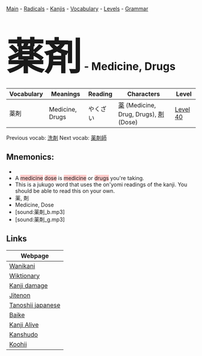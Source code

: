 <style> bigfont {font-size: 100px}</style>
[Main](../README.md) -
[Radicals](../radicals.md) -
[Kanjis](../kanjis.md) -
[Vocabulary](../vocabulary.md) -
[Levels](../levels.md) -
[Grammar](../grammar.md)
# <bigfont> 薬剤</bigfont> - Medicine, Drugs 

| Vocabulary | Meanings | Reading | Characters | Level |
| --- | --- | --- | --- | --- |
| 薬剤 | Medicine, Drugs | やくざい |  [薬](../kanjis/薬.md) (Medicine, Drug, Drugs), [剤](../kanjis/剤.md) (Dose) | [Level 40](../levels/wk_level40.md) |

Previous vocab: [洗剤](洗剤.md) Next vocab: [薬剤師](薬剤師.md) 

## Mnemonics:

* 
* A <span style="background-color:#ffcccb"> medicine</span> <span style="background-color:#ffcccb"> dose</span> is <span style="background-color:#ffcccb"> medicine</span> or <span style="background-color:#ffcccb"> drugs</span> you're taking.
* This is a jukugo word that uses the on'yomi readings of the kanji. You should be able to read this on your own.
* 薬, 剤
* Medicine, Dose
* [sound:薬剤_b.mp3]
* [sound:薬剤_g.mp3]


## Links 

| Webpage |
| --- |
| [Wanikani          ](https://www.wanikani.com/kanji/薬剤) |
| [Wiktionary        ](https://en.wiktionary.org/wiki/薬剤) |
| [Kanji damage      ](http://www.kanjidamage.com/kanji/search?utf8=✓&q=薬剤) |
| [Jitenon           ](https://jitenon.com/kanji/薬剤) |
| [Tanoshii japanese ](https://www.tanoshiijapanese.com/dictionary/kanji.cfm?k=薬剤) |
| [Baike             ](https://baike.baidu.com/item/薬剤) |
| [Kanji Alive       ](https://app.kanjialive.com/薬剤) |
| [Kanshudo          ](https://www.kanshudo.com/searchmn?q=薬剤) |
| [Koohii            ](https://kanji.koohii.com/study/kanji/薬剤) |
